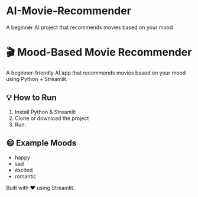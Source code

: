 # AI-Movie-Recommender
A beginner AI project that recommends movies based on your mood
# 🎬 Mood-Based Movie Recommender

A beginner-friendly AI app that recommends movies based on your mood using Python + Streamlit.

## 💡 How to Run

1. Install Python & Streamlit
2. Clone or download the project
3. Run:


## 😄 Example Moods

- happy
- sad
- excited
- romantic

Built with ❤️ using Streamlit.
